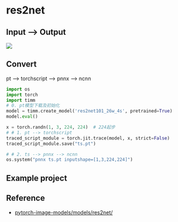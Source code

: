 # res2net

## Input --> Output

![](https://production-media.paperswithcode.com/methods/Screen_Shot_2020-06-12_at_12.23.33_PM.png)

## Convert 

pt -->  torchscript --> pnnx --> ncnn

```python
import os
import torch
import timm
# 0. pt模型下载及初始化
model = timm.create_model('res2net101_26w_4s', pretrained=True)
model.eval()

x = torch.randn(1, 3, 224, 224)  # 224起步
# # 1. pt --> torchscript
traced_script_module = torch.jit.trace(model, x, strict=False)
traced_script_module.save("ts.pt")

# # 2. ts --> pnnx --> ncnn
os.system("pnnx ts.pt inputshape=[1,3,224,224]")
```

## Example project


## Reference

- [pytorch-image-models/models/res2net/](https://rwightman.github.io/pytorch-image-models/models/res2net)


